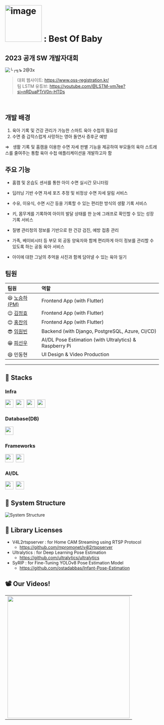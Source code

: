 # <img width="120" alt="image" src="https://github.com/LSTM2023/.github/assets/87134427/6dd0f374-364f-4077-9bdc-1a5105884bbe"> : Best Of Baby

## 2023 공개 SW 개발자대회

![└┌╗ъ 2@3x](https://github.com/LSTM2023/.github/assets/87134427/68e31f2f-1acb-4ae5-af64-415cf634b81a)
> 대회 웹사이트: https://www.oss-registration.kr/ <br>
> 팀 LSTM 유튜브: https://youtube.com/@LSTM-vm7ee?si=nRDuaPTrV0n-HTDs

<br>

## 개발 배경

1. 육아 기록 및 건강 관리가 가능한 스마트 육아 수첩의 필요성
2. 수면 중 갑작스럽게 사망하는 영아 돌연사 증후군 예방

  &Rightarrow; &nbsp; 생활 기록 및 홈캠을 이용한 수면 자세 판별 기능을 제공하여 부모들의 육아 스트레스를 줄여주는 통합 육아 수첩 애플리케이션을 개발하고자 함

## 주요 기능

- 홈캠 및 온습도 센서를 통한 아이 수면 실시간 모니터링
  
- 딥러닝 기반 수면 자세 포즈 추정 및 비정상 수면 자세 알림 서비스
- 수유, 이유식, 수면 시간 등을 기록할 수 있는 편리한 방식의 생활 기록 서비스
- 키, 몸무게를 기록하여 아이의 발달 상태를 한 눈에 그래프로 확인할 수 있는 성장 기록 서비스
- 질병 관리청의 정보를 기반으로 한 건강 검진, 예방 접종 관리
- 가족, 베이비시터 등 부모 외 공동 양육자와 함께 편리하게 아이 정보를 관리할 수 있도록 하는 공동 육아 서비스
- 아이에 대한 그날의 추억을 사진과 함께 담아낼 수 있는 육아 일기

## 팀원

| 팀원                                          | 역할                                     |
|:--------------------------------------------| :--------------------------------------- |
| 😆 [노승하(PM)](https://github.com/seungha164) | Frontend App (with Flutter) |
| :wink: [김정효](https://github.com/jjanghyo)       | Frontend App (with Flutter) |
| 😊 [홍찬의](https://github.com/hcu55)          | Frontend App (with Flutter) |
| 😎 [임원빈](https://github.com/Mmm2927)        | Backend (with Django, PostgreSQL, Azure, CI/CD) |
| :grin: [피선우](https://github.com/SunWoo98Pi)     | AI/DL Pose Estimation (with Ultralytics) & Raspberry Pi |
| :smile: 민동현          | UI Design & Video Production |

---
## 🚀 Stacks
### Infra
<p>
  <img height=27em src="https://img.shields.io/badge/Raspberry Pi-A22846?style=flat&logo=Raspberry Pi&logoColor=white"/></a>&nbsp
  <img height=27em src="https://img.shields.io/badge/Amazon EC2-FF9900?style=flat&logo=Amazon EC2&logoColor=white"/></a>&nbsp
  <img height=27em src="https://img.shields.io/badge/Firebase Cloud Messaging-FFCA28?style=flat&logo=Firebase&logoColor=white"/></a>&nbsp
  <img height=27em src="https://img.shields.io/badge/Docker-2496ED?style=flat&logo=Docker&logoColor=white"/></a>&nbsp
</p>

### Database(DB)
<p>
  <img height=27em src="https://img.shields.io/badge/PostgreSQL-4169E1?style=flat&logo=PostgreSQL&logoColor=white"/></a>&nbsp
</p>

### Frameworks
<p>
  <img height=27em src="https://img.shields.io/badge/Django-092E20?style=flat&logo=Django&logoColor=white"/></a>&nbsp
  <img height=27em src="https://img.shields.io/badge/Flutter-02569B?style=flat&logo=Flutter&logoColor=white"/></a>&nbsp
</p>

### AI/DL
<p>
  <img height=27em src="https://img.shields.io/badge/PyTorch-EE4C2C?style=flat&logo=PyTorch&logoColor=white"/></a>&nbsp
  <img height=27em src="https://img.shields.io/badge/Ultralytics(YOLO)-071D49?style=flat&logo=YOLO&logoColor=white"/></a>
</p>

## 📀 System Structure
![System Structure](https://github.com/LSTM2023/BoB-AppPart/assets/99634832/900705e5-b8bc-4273-ad0a-3b87de79a058)

## :link: Library Licenses
- V4L2rtspserver : for Home CAM Streaming using RTSP Protocol
  - https://github.com/mpromonet/v4l2rtspserver
- Ultralytics : for Deep Learning Pose Estimation
  - https://github.com/ultralytics/ultralytics
- SyRIP : for Fine-Tuning YOLOv8 Pose Estimation Model
  - https://github.com/ostadabbas/Infant-Pose-Estimation

## 📽️ Our Videos!
<table>
  <tbody>
    <tr>
      <td>
        <a href="https://www.youtube.com/watch?v=c2o72P_bTTw" title="Best of Baby - LSTM">
          <img align="center" src="https://img.youtube.com/vi/c2o72P_bTTw/0.jpg" width="400">
        </a>
    </tr>
  </tbody>
</table>
